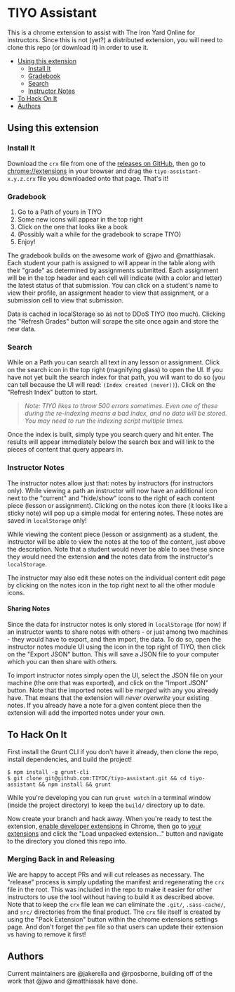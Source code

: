 # TIYO Assistant

This is a chrome extension to assist with The Iron Yard Online for instructors. Since this is not (yet?) a distributed extension, you will need to clone this repo (or download it) in order to use it.

* [Using this extension](#using-this-extension)
  * [Install It](#install-it)
  * [Gradebook](#gradebook)
  * [Search](#search)
  * [Instructor Notes](#instructor-notes)
* [To Hack On It](#to-hack-on-it)
* [Authors](#authors)

## Using this extension

### Install It

Download the `crx` file from one of the [releases on GitHub](https://github.com/TIYDC/tiyo-assistant/releases), then go to [chrome://extensions](chrome://extensions) in your browser and drag the `tiyo-assistant-x.y.z.crx` file you downloaded onto that page. That's it!

### Gradebook

1. Go to a Path of yours in TIYO
1. Some new icons will appear in the top right
1. Click on the one that looks like a book
1. (Possibly wait a while for the gradebook to scrape TIYO)
1. Enjoy!

The gradebook builds on the awesome work of @jwo and @matthiasak. Each student your path is assigned to will appear in the table along with their "grade" as determined by assignments submitted. Each assignment will be in the top header and each cell will indicate (with a color and letter) the latest status of that submission. You can click on a student's name to view their profile, an assignment header to view that assignment, or a submission cell to view that submission.

Data is cached in localStorage so as not to DDoS TIYO (too much). Clicking the "Refresh Grades" button will scrape the site once again and store the new data.

### Search

While on a Path you can search all text in any lesson or assignment. Click on the search icon in the top right (magnifying glass) to open the UI. If you have not yet built the search index for that path, you will want to do so (you can tell because the UI will read: `(Index created (never))`). Click on the "Refresh Index" button to start.

> _Note: TIYO likes to throw 500 errors sometimes. Even one of these during the re-indexing means a bad index, and no data will be stored. You may need to run the indexing script multiple times._

Once the index is built, simply type you search query and hit enter. The results will appear immediately below the search box and will link to the pieces of content that query appears in.

### Instructor Notes

The instructor notes allow just that: notes by instructors (for instructors only). While viewing a path an instructor will now have an additional icon next to the "current" and "hide/show" icons to the right of each content piece (lesson or assignment). Clicking on the notes icon there (it looks like a sticky note) will pop up a simple modal for entering notes. These notes are saved in `localStorage` only!

While viewing the content piece (lesson or assignment) as a student, the instructor will be able to view the notes at the top of the content, just above the description. Note that a student would never be able to see these since they would need the extension **and** the notes data from the instructor's `localStorage`.

The instructor may also edit these notes on the individual content edit page by clicking on the notes icon in the top right next to all the other module icons.

#### Sharing Notes

Since the data for instructor notes is only stored in `localStorage` (for now) if an instructor wants to share notes with others - or just among two machines - they would have to export, and then import, the data. To do so, open the instructor notes module UI using the icon in the top right of TIYO, then click on the "Export JSON" button. This will save a JSON file to your computer which you can then share with others.

To import instructor notes simply open the UI, select the JSON file on your machine (the one that was exported), and click on the "Import JSON" button. Note that the imported notes will be _merged_ with any you already have. That means that the extension will _never overwrite_ your existing notes. If you already have a note for a given content piece then the extension will add the imported notes under your own.

## To Hack On It

First install the Grunt CLI if you don't have it already, then clone the repo, install dependencies, and build the project!

```
$ npm install -g grunt-cli
$ git clone git@github.com:TIYDC/tiyo-assistant.git && cd tiyo-assistant && npm install && grunt
```

While you're developing you can run `grunt watch` in a terminal window (inside the project directory) to keep the `build/` directory up to date.

Now create your branch and hack away. When you're ready to test the extension, [enable developer extensions](https://developer.chrome.com/extensions/faq#faq-dev-01) in Chrome, then go to [your extensions](chrome://extensions/) and click the "Load unpacked extension..." button and navigate to the directory you cloned this repo into.

### Merging Back in and Releasing

We are happy to accept PRs and will cut releases as necessary. The "release" process is simply updating the manifest and regenerating the `crx` file in the root. This was included in the repo to make it easier for other instructors to use the tool without having to build it as described above. Note that to keep the `crx` file lean we can eliminate the `.git/`, `.sass-cache/`, and `src/` directories from the final product. The `crx` file itself is created by using the "Pack Extension" button within the chrome extensions settings page. And don't forget the `pem` file so that users can update their extension vs having to remove it first!

## Authors

Current maintainers are @jakerella and @rposborne, building off of the work that @jwo and @matthiasak have done.
